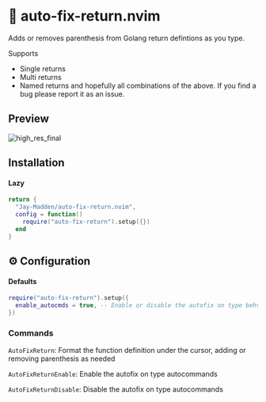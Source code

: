 # 🧰 auto-fix-return.nvim
Adds or removes parenthesis from Golang return defintions as you type. 

Supports 
- Single returns 
- Multi returns 
- Named returns 
and hopefully all combinations of the above. If you find a bug please report it as an issue. 

## Preview
![high_res_final](https://github.com/user-attachments/assets/a5b9b50d-cbc7-42a6-b3f7-e20795c93823)

## Installation

#### Lazy
```lua
return {
  "Jay-Madden/auto-fix-return.nvim",
  config = function()
    require("auto-fix-return").setup({})
  end
}
```

## ⚙️ Configuration

#### Defaults
```lua
require("auto-fix-return").setup({
  enable_autocmds = true, -- Enable or disable the autofix on type behvaior
})
```

### Commands

`AutoFixReturn`: Format the function definition under the cursor, adding or removing parenthesis as needed

`AutoFixReturnEnable`: Enable the autofix on type autocommands

`AutoFixReturnDisable`: Disable the autofix on type autocommands
